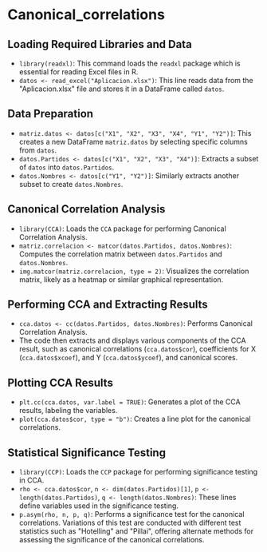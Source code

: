 # Canonical_correlations

## Loading Required Libraries and Data

- `library(readxl)`: This command loads the `readxl` package which is essential for reading Excel files in R.
- `datos <- read_excel("Aplicacion.xlsx")`: This line reads data from the "Aplicacion.xlsx" file and stores it in a DataFrame called `datos`.

## Data Preparation

- `matriz.datos <- datos[c("X1", "X2", "X3", "X4", "Y1", "Y2")]`: This creates a new DataFrame `matriz.datos` by selecting specific columns from `datos`.
- `datos.Partidos <- datos[c("X1", "X2", "X3", "X4")]`: Extracts a subset of `datos` into `datos.Partidos`.
- `datos.Nombres <- datos[c("Y1", "Y2")]`: Similarly extracts another subset to create `datos.Nombres`.

## Canonical Correlation Analysis

- `library(CCA)`: Loads the `CCA` package for performing Canonical Correlation Analysis.
- `matriz.correlacion <- matcor(datos.Partidos, datos.Nombres)`: Computes the correlation matrix between `datos.Partidos` and `datos.Nombres`.
- `img.matcor(matriz.correlacion, type = 2)`: Visualizes the correlation matrix, likely as a heatmap or similar graphical representation.

## Performing CCA and Extracting Results

- `cca.datos <- cc(datos.Partidos, datos.Nombres)`: Performs Canonical Correlation Analysis.
- The code then extracts and displays various components of the CCA result, such as canonical correlations (`cca.datos$cor`), coefficients for X (`cca.datos$xcoef`), and Y (`cca.datos$ycoef`), and canonical scores.

## Plotting CCA Results

- `plt.cc(cca.datos, var.label = TRUE)`: Generates a plot of the CCA results, labeling the variables.
- `plot(cca.datos$cor, type = "b")`: Creates a line plot for the canonical correlations.

## Statistical Significance Testing

- `library(CCP)`: Loads the `CCP` package for performing significance testing in CCA.
- `rho <- cca.datos$cor`, `n <- dim(datos.Partidos)[1]`, `p <- length(datos.Partidos)`, `q <- length(datos.Nombres)`: These lines define variables used in the significance testing.
- `p.asym(rho, n, p, q)`: Performs a significance test for the canonical correlations. Variations of this test are conducted with different test statistics such as "Hotelling" and "Pillai", offering alternate methods for assessing the significance of the canonical correlations.
